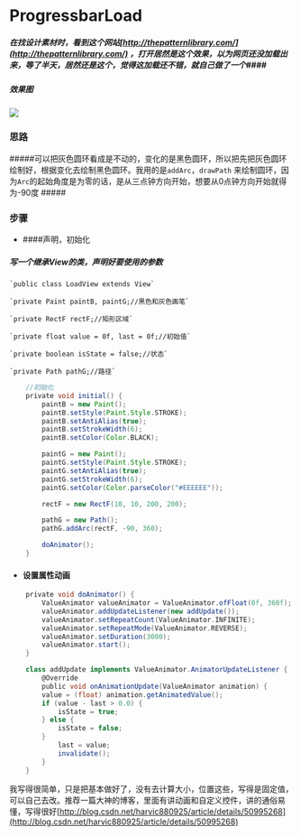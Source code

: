 # ProgressbarLoad
##### 在找设计素材时，看到这个网站[http://thepatternlibrary.com/](http://thepatternlibrary.com/) ，打开居然是这个效果，以为网页还没加载出来，等了半天，居然还是这个，觉得这加载还不错，就自己做了一个####
##### 效果图
![](http://i.imgur.com/qjnoOLA.gif)
### 思路
#####可以把灰色圆环看成是不动的，变化的是黑色圆环，所以把先把灰色圆环绘制好，根据变化去绘制黑色圆环。我用的是`addArc`，`drawPath` 来绘制圆环，因为`Arc`的起始角度是为零的话，是从三点钟方向开始，想要从0点钟方向开始就得为-90度 #####
### 步骤
- ####声明，初始化
##### 写一个继承View的类，声明好要使用的参数
    `public class LoadView extends View`

    `private Paint paintB, paintG;//黑色和灰色画笔`

    `private RectF rectF;//矩形区域`

    `private float value = 0f, last = 0f;//初始值`

    `private boolean isState = false;//状态`

    `private Path pathG;//路径`

```groovy
    //初始化
    private void initial() {
        paintB = new Paint();
        paintB.setStyle(Paint.Style.STROKE);
        paintB.setAntiAlias(true);
        paintB.setStrokeWidth(6);
        paintB.setColor(Color.BLACK);

        paintG = new Paint();
        paintG.setStyle(Paint.Style.STROKE);
        paintG.setAntiAlias(true);
        paintG.setStrokeWidth(6);
        paintG.setColor(Color.parseColor("#EEEEEE"));

        rectF = new RectF(10, 10, 200, 200);

        pathG = new Path();
        pathG.addArc(rectF, -90, 360);

        doAnimator();
    }
```

- #### 设置属性动画 

```groovy
    private void doAnimator() {
    	ValueAnimator valueAnimator = ValueAnimator.ofFloat(0f, 360f);
    	valueAnimator.addUpdateListener(new addUpdate());
    	valueAnimator.setRepeatCount(ValueAnimator.INFINITE);
    	valueAnimator.setRepeatMode(ValueAnimator.REVERSE);
    	valueAnimator.setDuration(3000);
    	valueAnimator.start();
    }
```

```groovy
    class addUpdate implements ValueAnimator.AnimatorUpdateListener {
    	@Override
    	public void onAnimationUpdate(ValueAnimator animation) {
    	value = (float) animation.getAnimatedValue();
    	if (value - last > 0.0) {
    		isState = true;
    	} else {
    		isState = false;
    	}
    		last = value;
    		invalidate();
    	}
    }
```


我写得很简单，只是把基本做好了，没有去计算大小，位置这些，写得是固定值，可以自己去改。推荐一篇大神的博客，里面有讲动画和自定义控件，讲的通俗易懂，写得很好[http://blog.csdn.net/harvic880925/article/details/50995268](http://blog.csdn.net/harvic880925/article/details/50995268)


